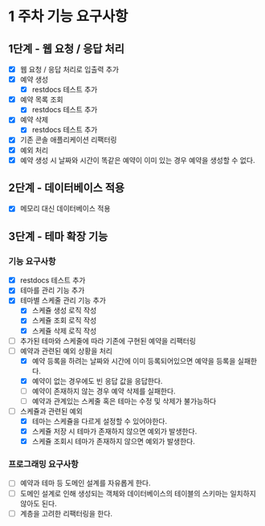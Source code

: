 # 1 주차 기능 요구사항

## 1단계 - 웹 요청 / 응답 처리

- [x] 웹 요청 / 응답 처리로 입출력 추가
- [x] 예약 생성
    - [x] restdocs 테스트 추가
- [x] 예약 목록 조회
    - [x] restdocs 테스트 추가
- [x] 예약 삭제
    - [x] restdocs 테스트 추가
- [x] 기존 콘솔 애플리케이션 리팩터링
- [x] 예외 처리
- [x] 예약 생성 시 날짜와 시간이 똑같은 예약이 이미 있는 경우 예약을 생성할 수 없다.

## 2단계 - 데이터베이스 적용

- [x] 메모리 대신 데이터베이스 적용

## 3단계 - 테마 확장 기능

### 기능 요구사항

- [x] restdocs 테스트 추가
- [x] 테마를 관리 기능 추가
- [x] 테마별 스케줄 관리 기능 추가
    - [x] 스케쥴 생성 로직 작성
    - [x] 스케쥴 조회 로직 작성
    - [x] 스케쥴 삭제 로직 작성
- [ ] 추가된 테마와 스케줄에 따라 기존에 구현된 예약을 리팩터링
- [ ] 예약과 관련된 예외 상황을 처리
    - [x] 예약 등록을 하려는 날짜와 시간에 이미 등록되어있으면 예약을 등록을 실패한다.
    - [x] 예약이 없는 경우에도 빈 응답 값을 응답한다.
    - [ ] 예약이 존재하지 않는 경우 예약 삭제를 실패한다.
    - [ ] 예약과 관계있는 스케줄 혹은 테마는 수정 및 삭제가 불가능하다

- [ ] 스케쥴과 관련된 예외
    - [x] 테마는 스케쥴을 다르게 설정할 수 있어야한다.
    - [x] 스케쥴 저장 시 테마가 존재하지 않으면 예외가 발생한다.
    - [x] 스케쥴 조회시 테마가 존재하지 않으면 예외가 발생한다.

### 프로그래밍 요구사항

- [ ] 예약과 테마 등 도메인 설계를 자유롭게 한다.
- [ ] 도메인 설계로 인해 생성되는 객체와 데이터베이스의 테이블의 스키마는 일치하지 않아도 된다.
- [ ] 계층을 고려한 리팩터링을 한다.
